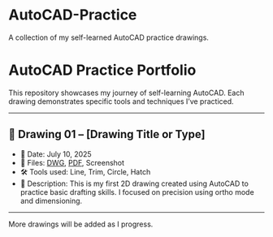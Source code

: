 # AutoCAD-Practice
A collection of my self-learned AutoCAD practice drawings.
# AutoCAD Practice Portfolio

This repository showcases my journey of self-learning AutoCAD. Each drawing demonstrates specific tools and techniques I’ve practiced.

---

## 📘 Drawing 01 – [Drawing Title or Type]
- 📅 Date: July 10, 2025
- 📂 Files: [DWG](./https://github.com/5siva/AutoCAD-Practice/blob/main/Practice%201.dwg), [PDF](./Practice1.pdf), Screenshot
- 🛠️ Tools used: Line, Trim, Circle, Hatch
- 📝 Description: This is my first 2D drawing created using AutoCAD to practice basic drafting skills. I focused on precision using ortho mode and dimensioning.

---

More drawings will be added as I progress.


